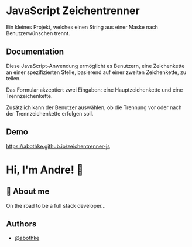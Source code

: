 
# JavaScript Zeichentrenner

Ein kleines Projekt, welches einen String aus einer Maske nach Benutzerwünschen trennt.
## Documentation

Diese JavaScript-Anwendung ermöglicht es Benutzern, eine Zeichenkette an einer spezifizierten Stelle, basierend auf einer zweiten Zeichenkette, zu teilen.

Das Formular akzeptiert zwei Eingaben: eine Hauptzeichenkette und eine Trennzeichenkette.

Zusätzlich kann der Benutzer auswählen, ob die Trennung vor oder nach der Trennzeichenkette erfolgen soll.
## Demo

https://abothke.github.io/zeichentrenner-js

# Hi, I'm Andre! 👋


## 🚀 About me
On the road to be a full stack developer...


## Authors

- [@abothke](https://www.github.com/abothke)

